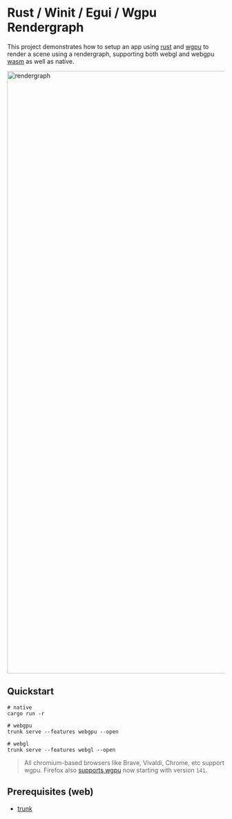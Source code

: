 # Rust / Winit / Egui / Wgpu Rendergraph

This project demonstrates how to setup an app using [rust](https://www.rust-lang.org/) and [wgpu](https://wgpu.rs/) to render a scene using a rendergraph, supporting
both webgl and webgpu [wasm](https://webassembly.org/) as well as native.

<img width="2560" height="1392" alt="rendergraph" src="https://github.com/user-attachments/assets/2724809f-41b1-4657-89e8-a852fa365d06" />

## Quickstart

```
# native
cargo run -r

# webgpu
trunk serve --features webgpu --open

# webgl
trunk serve --features webgl --open
```

> All chromium-based browsers like Brave, Vivaldi, Chrome, etc support wgpu.
> Firefox also [supports wgpu](https://mozillagfx.wordpress.com/2025/07/15/shipping-webgpu-on-windows-in-firefox-141/) now starting with version `141`.

## Prerequisites (web)

* [trunk](https://trunkrs.dev/)
